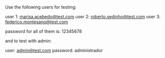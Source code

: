 
Use the following users for testing:


user 1: marisa.acebedo@test.com
user 2: roberto.sedinho@test.com
user 3: federico.montesano@test.com

password for all of them is: 12345678

and to test with admin:

user: admin@test.com
password: administrador
